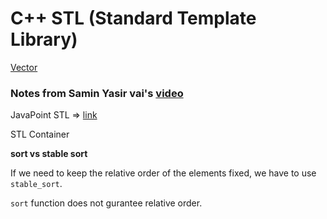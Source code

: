 # C++ STL (Standard Template Library)

[Vector](./vector.md)

### Notes from Samin Yasir vai's [video](https://www.youtube.com/watch?v=U4n2vgXMEyw)

JavaPoint STL => [link](https://javatpoint.com/cpp-stl-components) 

STL Container 



**sort vs stable sort**

If we need to keep the relative order of the elements fixed, we have to use `stable_sort`.

`sort` function does not gurantee relative order. 


